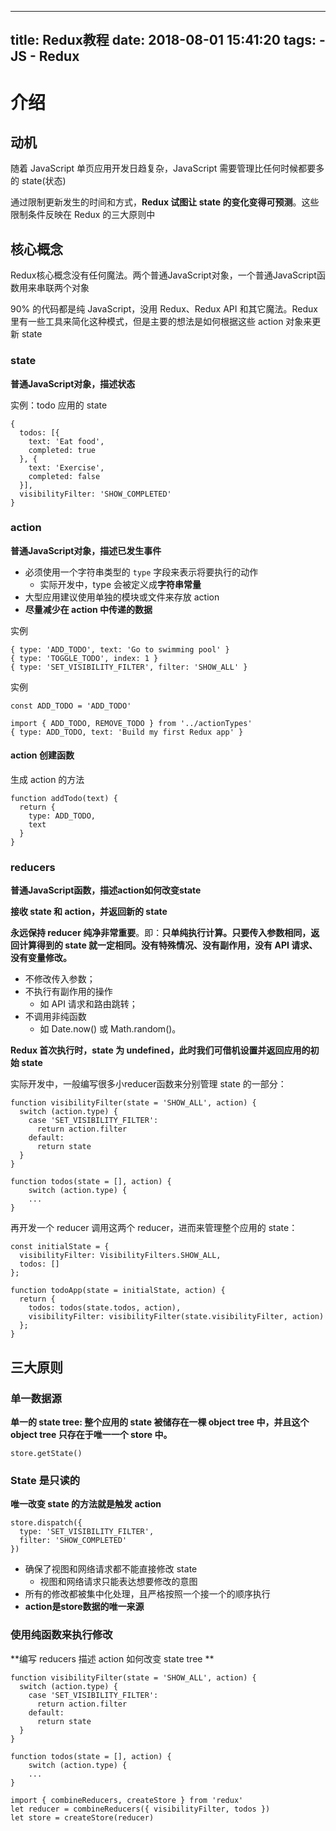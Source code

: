 
---
title: Redux教程
date: 2018-08-01 15:41:20
tags:
	- JS
	- Redux
---

# 介绍 #

## 动机 ##

随着 JavaScript 单页应用开发日趋复杂，JavaScript 需要管理比任何时候都要多的 state(状态)

通过限制更新发生的时间和方式，**Redux 试图让 state 的变化变得可预测**。这些限制条件反映在 Redux 的三大原则中

## 核心概念 ##

Redux核心概念没有任何魔法。两个普通JavaScript对象，一个普通JavaScript函数用来串联两个对象

90% 的代码都是纯 JavaScript，没用 Redux、Redux API 和其它魔法。Redux 里有一些工具来简化这种模式，但是主要的想法是如何根据这些 action 对象来更新 state

### state ###

**普通JavaScript对象，描述状态**

实例：todo 应用的 state

	{
	  todos: [{
	    text: 'Eat food',
	    completed: true
	  }, {
	    text: 'Exercise',
	    completed: false
	  }],
	  visibilityFilter: 'SHOW_COMPLETED'
	}


### action ###

**普通JavaScript对象，描述已发生事件**

- 必须使用一个字符串类型的 `type` 字段来表示将要执行的动作
	- 实际开发中，type 会被定义成**字符串常量**
- 大型应用建议使用单独的模块或文件来存放 action
- **尽量减少在 action 中传递的数据**

实例

	{ type: 'ADD_TODO', text: 'Go to swimming pool' }
	{ type: 'TOGGLE_TODO', index: 1 }
	{ type: 'SET_VISIBILITY_FILTER', filter: 'SHOW_ALL' }

实例

	const ADD_TODO = 'ADD_TODO'

	import { ADD_TODO, REMOVE_TODO } from '../actionTypes'
	{ type: ADD_TODO, text: 'Build my first Redux app' }

#### action 创建函数 ####

生成 action 的方法

	function addTodo(text) {
	  return {
	    type: ADD_TODO,
	    text
	  }
	}

### reducers ###

**普通JavaScript函数，描述action如何改变state**

**接收 state 和 action，并返回新的 state**

**永远保持 reducer 纯净非常重要**。即：**只单纯执行计算。只要传入参数相同，返回计算得到的 state 就一定相同。没有特殊情况、没有副作用，没有 API 请求、没有变量修改。**

- 不修改传入参数；
- 不执行有副作用的操作
	- 如 API 请求和路由跳转；
- 不调用非纯函数
	- 如 Date.now() 或 Math.random()。

**Redux 首次执行时，state 为 undefined，此时我们可借机设置并返回应用的初始 state**

实际开发中，一般编写很多小reducer函数来分别管理 state 的一部分：

	function visibilityFilter(state = 'SHOW_ALL', action) {
	  switch (action.type) {
	    case 'SET_VISIBILITY_FILTER':
	      return action.filter
	    default:
	      return state
	  }
	}

	function todos(state = [], action) {
  		switch (action.type) {
		...
	}

再开发一个 reducer 调用这两个 reducer，进而来管理整个应用的 state：

	const initialState = {
	  visibilityFilter: VisibilityFilters.SHOW_ALL,
	  todos: []
	};

	function todoApp(state = initialState, action) {
	  return {
	    todos: todos(state.todos, action),
	    visibilityFilter: visibilityFilter(state.visibilityFilter, action)
	  };
	}

## 三大原则 ##

### 单一数据源 ###

**单一的 state tree: 整个应用的 state 被储存在一棵 object tree 中，并且这个 object tree 只存在于唯一一个 store 中。**

	store.getState()

### State 是只读的 ###

**唯一改变 state 的方法就是触发 action**

	store.dispatch({
	  type: 'SET_VISIBILITY_FILTER',
	  filter: 'SHOW_COMPLETED'
	})

- 确保了视图和网络请求都不能直接修改 state
	- 视图和网络请求只能表达想要修改的意图
- 所有的修改都被集中化处理，且严格按照一个接一个的顺序执行
- **action是store数据的唯一来源**

### 使用纯函数来执行修改 ###

**编写 reducers 描述 action 如何改变 state tree **

	function visibilityFilter(state = 'SHOW_ALL', action) {
	  switch (action.type) {
	    case 'SET_VISIBILITY_FILTER':
	      return action.filter
	    default:
	      return state
	  }
	}

	function todos(state = [], action) {
  		switch (action.type) {
		...
	}

	import { combineReducers, createStore } from 'redux'
	let reducer = combineReducers({ visibilityFilter, todos })
	let store = createStore(reducer)